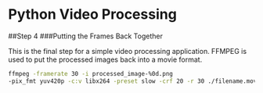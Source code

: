 # Python Video Processing
##Step 4
###Putting the Frames Back Together

This is the final step for a simple video processing application. FFMPEG is used to put the processed images back into a movie format.

```bash
ffmpeg -framerate 30 -i processed_image-%0d.png 
-pix_fmt yuv420p -c:v libx264 -preset slow -crf 20 -r 30 ./filename.mov
```

